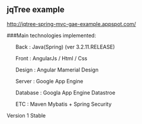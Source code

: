 ## jqTree example

http://jqtree-spring-mvc-gae-example.appspot.com/

###Main technologies implemented:

<ul>
    <p>Back : Java(Spring) (ver 3.2.11.RELEASE)</p>
		<p>Front : AngularJs / Html / Css</p>
		<p>Design : Angular Mamerial Design</p>
		<p>Server : Google App Engine</p>
		<p>Database : Googla App Engine Datastroe</p>
		<p>ETC : Maven Mybatis + Spring Security</p>
</ul>                        

Version 1 Stable
